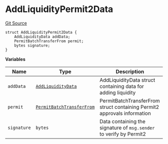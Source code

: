 # AddLiquidityPermit2Data

[Git Source](https://github.com/ArrakisFinance/arrakis-modular/blob/main/src/structs/SRouter.sol)

```solidity
struct AddLiquidityPermit2Data {
    AddLiquidityData addData;
    PermitBatchTransferFrom permit;
    bytes signature;
}
```

**Variables**

| Name        | Type                                                                                                             | Description                                                             |
| ----------- | ---------------------------------------------------------------------------------------------------------------- | ----------------------------------------------------------------------- |
| `addData`   | [`AddLiquidityData`](./struct.AddLiquidityData.md)                                                               | AddLiquidityData struct containing data for adding liquidity            |
| `permit`    | [`PermitBatchTransferFrom`](../../../../../autogenerated/structs/SPermit2.sol/struct.PermitBatchTransferFrom.md) | PermitBatchTransferFrom struct containing Permit2 approvals information |
| `signature` | `bytes`                                                                                                          | Data containing the signature of `msg.sender` to verify by Permit2      |
